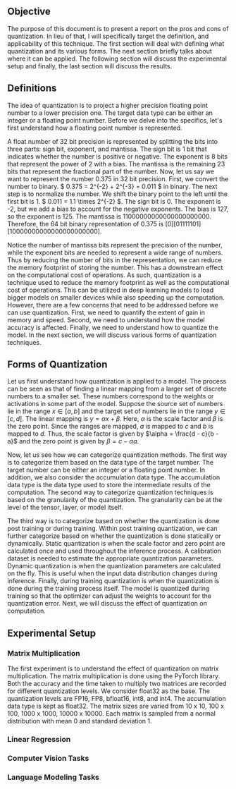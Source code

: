 ## Objective
The purpose of this document is to present a report on the pros and cons of quantization. In lieu of that, I will 
specifically target the definition, and applicability of this technique. The first section will deal with defining what 
quantization and its various forms. The next section briefly talks about where it can be applied. The following section 
will discuss the experimental setup and finally, the last section will discuss the results. 

## Definitions
The idea of quantization is to project a higher precision floating point number to a lower precision one. The target
data type can be either an integer or a floating point number. Before we delve into the specifics, let's first 
understand how a floating point number is represented. 

A float number of 32 bit precision is represented by splitting the bits into three parts: sign bit, exponent, and 
mantissa. The sign bit is 1 bit that indicates whether the number is positive or negative. The exponent is 8 bits that 
represent the power of 2 with a bias. The mantissa is the remaining 23 bits that represent the fractional part of the 
number. Now, let us say we want to represent the number 0.375 in 32 bit precision. First, we convert the number to binary.
$ 0.375 = 2^{-2} + 2^{-3} = 0.011 $ in binary. The next step is to normalize the number. We shift the binary point to the
left until the first bit is 1. $ 0.011 = 1.1 \times 2^{-2} $. The sign bit is 0. The exponent is -2, but we add a bias
to account for the negative exponents. The bias is 127, so the exponent is 125. The mantissa is 11000000000000000000000.
Therefore, the 64 bit binary representation of 0.375 is [0][01111101][10000000000000000000000]. 

Notice the number of mantissa bits represent the precision of the number, while the exponent bits are needed to represent 
a wide range of numbers. Thus by reducing the number of bits in the representation, we can reduce the memory footprint 
of storing the number. This has a downstream effect on the computational cost of operations. As such, quantization is
a technique used to reduce the memory footprint as well as the computational cost of operations. This can be utilized in 
deep learning models to load bigger models on smaller devices while also speeding up the computation. However, there are 
a few concerns that need to be addressed before we can use quantization. First, we need to quantify the extent of 
gain in memory and speed. Second, we need to understand how the model accuracy is affected. Finally, we need to 
understand how to quantize the model. In the next section, we will discuss various forms of quantization techniques.

## Forms of Quantization
Let us first understand how quantization is applied to a model. The process can be seen as that of finding a linear mapping 
from a larger set of discrete numbers to a smaller set. These numbers correspond to the weights or activations in some 
part of the model. Suppose the source set of numbers lie in the range $x \in [a, b]$ and the target set of numbers lie in the
range $y \in [c, d]$. The linear mapping is $y = \alpha x + \beta$. Here, $\alpha$ is the scale factor and $\beta$ is the
zero point. Since the ranges are mapped, $a$ is mapped to $c$ and $b$ is mapped to $d$. Thus, the scale factor is given 
by $\alpha = \frac{d - c}{b - a}$ and the zero point is given by $\beta = c - \alpha a$.  

Now, let us see how we can categorize quantization methods. The first way is to categorize them based on the
data type of the target number. The target number can be either an integer or a floating point number. In addition, we 
also consider the accumulation data type. The accumulation data type is the data type used to store the intermediate 
results of the computation. The second way to categorize quantization techniques is based on the granularity of the
quantization. The granularity can be at the level of the tensor, layer, or model itself. 

The third way is to categorize based on whether the quantization is done post training or during training. Within post
training quantization, we can further categorize based on whether the quantization is done statically or dynamically. 
Static quantization is when the scale factor and zero point are calculated once and used throughout the inference process.
A calibration dataset is needed to estimate the appropriate quantization parameters. Dynamic quantization is when the 
quantization parameters are calculated on the fly. This is useful when the input data distribution changes during inference.
Finally, during training quantization is when the quantization is done during the training process itself. The model is 
quantized during training so that the optimizer can adjust the weights to account for the quantization error. Next, we will
discuss the effect of quantization on computation.

## Experimental Setup
### Matrix Multiplication
The first experiment is to understand the effect of quantization on matrix multiplication. The matrix multiplication is 
done using the PyTorch library. Both the accuracy and the time taken to multiply two matrices are recorded for different
quantization levels. We consider float32 as the base. The quantization levels are FP16, FP8, bfloat16, int8, and int4. The
accumulation data type is kept as float32. The matrix sizes are varied from 10 x 10, 100 x 100, 1000 x 1000, 10000 x 10000.
Each matrix is sampled from a normal distribution with mean 0 and standard deviation 1.  
### Linear Regression
### Computer Vision Tasks
### Language Modeling Tasks
